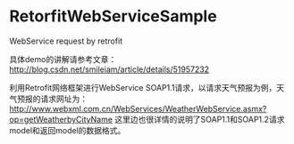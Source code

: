 # RetorfitWebServiceSample
WebService request by retrofit

具体demo的讲解请参考文章：
http://blog.csdn.net/smileiam/article/details/51957232

利用Retrofit网络框架进行WebService SOAP1.1请求，以请求天气预报为例，天气预报的请求网址为：
http://www.webxml.com.cn/WebServices/WeatherWebService.asmx?op=getWeatherbyCityName
这里边也很详情的说明了SOAP1.1和SOAP1.2请求model和返回model的数据格式。
